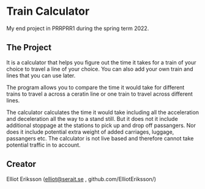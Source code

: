 # Train Calculator

My end project in PRRPRR1 during the spring term 2022.

## The Project

It is a calculator that helps you figure out the time it takes for a train of your choice to travel a line of your choice.
You can also add your own train and lines that you can use later.

The program allows you to compare the time it would take for different trains to travel a across a ceratin line or one train to travel across different lines.

The calculator calculates the time it would take including all the acceleration and deceleration all the way to a stand still.
But it does not it include additional stoppage at the stations to pick up and drop off passangers.
Nor does it include potential extra weight of added carriages, luggage, passangers etc.
The calculator is not live based and therefore cannot take potential traffic in to account.

## Creator

Elliot Eriksson (elliot@serait.se , github.com/ElliotEriksson/)
